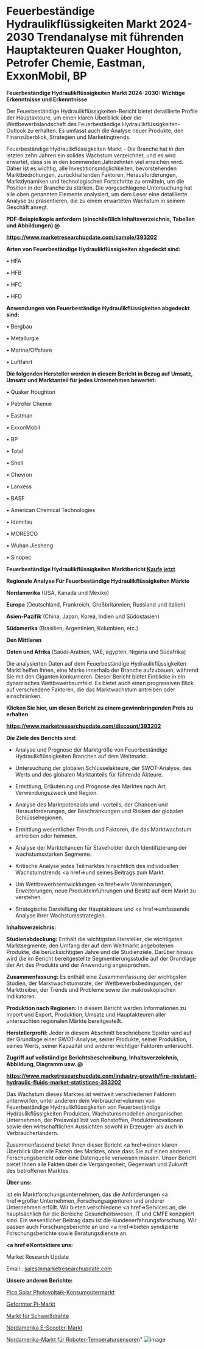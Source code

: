 # Feuerbeständige Hydraulikflüssigkeiten Markt 2024-2030 Trendanalyse mit führenden Hauptakteuren Quaker Houghton, Petrofer Chemie, Eastman, ExxonMobil, BP

<strong>Feuerbeständige Hydraulikflüssigkeiten Markt 2024-2030: Wichtige Erkenntnisse und Erkenntnisse</strong>

Der Feuerbeständige Hydraulikflüssigkeiten-Bericht bietet detaillierte Profile der Hauptakteure, um einen klaren Überblick über die Wettbewerbslandschaft des Feuerbeständige Hydraulikflüssigkeiten-Outlook zu erhalten. Es umfasst auch die Analyse neuer Produkte, den Finanzüberblick, Strategien und Marketingtrends.

Feuerbeständige Hydraulikflüssigkeiten Markt - Die Branche hat in den letzten zehn Jahren ein solides Wachstum verzeichnet, und es wird erwartet, dass sie in den kommenden Jahrzehnten viel erreichen wird. Daher ist es wichtig, alle Investitionsmöglichkeiten, bevorstehenden Marktbedrohungen, zurückhaltenden Faktoren, Herausforderungen, Marktdynamiken und technologischen Fortschritte zu ermitteln, um die Position in der Branche zu stärken. Die vorgeschlagene Untersuchung hat alle oben genannten Elemente analysiert, um dem Leser eine detaillierte Analyse zu präsentieren, die zu einem erwarteten Wachstum in seinem Geschäft anregt.



<strong><b>PDF-Beispielkopie anfordern (einschließlich Inhaltsverzeichnis, Tabellen und Abbildungen) @ </b></strong>

<strong><a href=https://www.marketresearchupdate.com/sample/393202>

<strong>https://www.marketresearchupdate.com/sample/393202</u></a></strong></strong>



<strong>Arten von Feuerbeständige Hydraulikflüssigkeiten abgedeckt sind:</strong>

• HFA

• HFB

• HFC

• HFD



<strong>Anwendungen von Feuerbeständige Hydraulikflüssigkeiten abgedeckt sind:</strong>

• Bergbau

• Metallurgie

• Marine/Offshore

• Luftfahrt



<strong>Die folgenden Hersteller werden in diesem Bericht in Bezug auf Umsatz, Umsatz und Marktanteil für jedes Unternehmen bewertet:</strong>

• Quaker Houghton

• Petrofer Chemie

• Eastman

• ExxonMobil

• BP

• Total

• Shell

• Chevron

• Lanxess

• BASF

• American Chemical Technologies

• Idemitsu

• MORESCO

• Wuhan Jiesheng

• Sinopec



<strong>Feuerbeständige Hydraulikflüssigkeiten Marktbericht <a href=https://www.marketresearchupdate.com/buynow/393202>Kaufe jetzt</a></strong>



<strong>Regionale Analyse Für Feuerbeständige Hydraulikflüssigkeiten Märkte</strong>



<strong>Nordamerika</strong> (USA, Kanada und Mexiko)



<strong>Europa</strong> (Deutschland, Frankreich, Großbritannien, Russland und Italien)



<strong>Asien-Pazifik</strong> (China, Japan, Korea, Indien und Südostasien)



<strong>Südamerika</strong> (Brasilien, Argentinien, Kolumbien, etc.)



<strong>Den Mittleren</strong> 

<strong>Osten und Afrika</strong> (Saudi-Arabien, VAE, ägypten, Nigeria und Südafrika)

Die analysierten Daten auf dem Feuerbeständige Hydraulikflüssigkeiten Markt helfen Ihnen, eine Marke innerhalb der Branche aufzubauen, während Sie mit den Giganten konkurrieren. Dieser Bericht bietet Einblicke in ein dynamisches Wettbewerbsumfeld. Es bietet auch einen progressiven Blick auf verschiedene Faktoren, die das Marktwachstum antreiben oder einschränken.



<strong>Klicken Sie hier, um diesen Bericht zu einem gewinnbringenden Preis zu erhalten
</strong>

<strong><a href=https://www.marketresearchupdate.com/discount/393202>https://www.marketresearchupdate.com/discount/393202</b></u></strong></a>



<strong>Die Ziele des Berichts sind:</strong>

- Analyse und Prognose der Marktgröße von Feuerbeständige Hydraulikflüssigkeiten Branchen auf dem Weltmarkt.

- Untersuchung der globalen Schlüsselakteure, der SWOT-Analyse, des Werts und des globalen Marktanteils für führende Akteure.

- Ermittlung, Erläuterung und Prognose des Marktes nach Art, Verwendungszweck und Region.

- Analyse des Marktpotenzials und -vorteils, der Chancen und Herausforderungen, der Beschränkungen und Risiken der globalen Schlüsselregionen.

- Ermittlung wesentlicher Trends und Faktoren, die das Marktwachstum antreiben oder hemmen.

- Analyse der Marktchancen für Stakeholder durch Identifizierung der wachstumsstarken Segmente.

- Kritische Analyse jedes Teilmarktes hinsichtlich des individuellen Wachstumstrends <a href=>und</a> seines Beitrags zum Markt.

- Um Wettbewerbsentwicklungen <a href=>wie</a> Vereinbarungen, Erweiterungen, neue Produkteinführungen und Besitz auf dem Markt zu verstehen.

- Strategische Darstellung der Hauptakteure und <a href=>umfas</a>sende Analyse ihrer Wachstumsstrategien.



<strong>Inhaltsverzeichnis:</strong>



<strong>Studienabdeckung:</strong> Enthält die wichtigsten Hersteller, die wichtigsten Marktsegmente, den Umfang der auf dem Weltmarkt angebotenen Produkte, die berücksichtigten Jahre und die Studienziele. Darüber hinaus wird die im Bericht bereitgestellte Segmentierungsstudie auf der Grundlage der Art des Produkts und der Anwendung angesprochen.



<strong>Zusammenfassung:</strong> Es enthält eine Zusammenfassung der wichtigsten Studien, der Marktwachstumsrate, der Wettbewerbsbedingungen, der Markttreiber, der Trends und Probleme sowie der makroskopischen Indikatoren.



<strong>Produktion nach Regionen:</strong> In diesem Bericht werden Informationen zu Import und Export, Produktion, Umsatz und Hauptakteuren aller untersuchten regionalen Märkte bereitgestellt.



<strong>Herstellerprofil:</strong> Jeder in diesem Abschnitt beschriebene Spieler wird auf der Grundlage einer SWOT-Analyse, seiner Produkte, seiner Produktion, seines Werts, seiner Kapazität und anderer wichtiger Faktoren untersucht.



<strong><b>Zugriff auf vollständige Berichtsbeschreibung, Inhaltsverzeichnis, Abbildung, Diagramm usw. @ </b></strong>

<strong><a href=https://www.marketresearchupdate.com/industry-growth/fire-resistant-hydraulic-fluids-market-statistices-393202>https://www.marketresearchupdate.com/industry-growth/fire-resistant-hydraulic-fluids-market-statistices-393202</a></strong>

Das Wachstum dieses Marktes ist weltweit verschiedenen Faktoren unterworfen, unter anderem dem Verbrauchervolumen von Feuerbeständige Hydraulikflüssigkeiten von Feuerbeständige Hydraulikflüssigkeiten Produkten, Wachstumsmodellen anorganischer Unternehmen, der Preisvolatilität von Rohstoffen, Produktinnovationen sowie den wirtschaftlichen Aussichten sowohl in Erzeuger- als auch in Verbraucherländern.

Zusammenfassend bietet Ihnen dieser Bericht <a href=>einen</a> klaren Überblick über alle Fakten des Marktes, ohne dass Sie auf einen anderen Forschungsbericht oder eine Datenquelle verweisen müssen. Unser Bericht bietet Ihnen alle Fakten über die Vergangenheit, Gegenwart und Zukunft des betroffenen Marktes.



<strong>Über uns:</strong>

 ist ein Marktforschungsunternehmen, das die Anforderungen <a href=>großer</a> Unternehmen, Forschungsagenturen und anderer Unternehmen erfüllt. Wir bieten verschiedene <a href=>Services</a> an, die hauptsächlich für die Bereiche Gesundheitswesen, IT und CMFE konzipiert sind. Ein wesentlicher Beitrag dazu ist die Kundenerfahrungsforschung. Wir passen auch Forschungsberichte an und <a href=>bieten</a> syndizierte Forschungsberichte sowie Beratungsdienste an.



<strong><a href=>Kontaktiere uns:</a></strong>

Market Research Update

Email : sales@marketresearchupdate.com



<strong>Unsere anderen Berichte:</strong>

<a href=https://www.linkedin.com/pulse/pico-solar-photovoltaic-consumer-products-market>Pico Solar Photovoltaik-Konsumgütermarkt</a>

<a href=https://www.linkedin.com/pulse/molded-pi-market-report-2023-top-company-trends>Geformter Pi-Markt</a>

<a href=https://www.linkedin.com/pulse/welding-wires-market-outlooks-2023-size-players>Markt für Schweißdrähte</a>

<a href=https://www.linkedin.com/pulse/north-america-e-scooter-market-2023-manufacturers>Nordamerika E-Scooter-Markt</a>

<a href=https://www.linkedin.com/pulse/north-america-robotic-temperature-sensor-market-2030>Nordamerika-Markt für Roboter-Temperatursensoren</a>"
![image](https://github.com/meghapanth/markettrends/assets/163847665/bb9a9d25-d783-4b43-9307-7441ed6285df)
